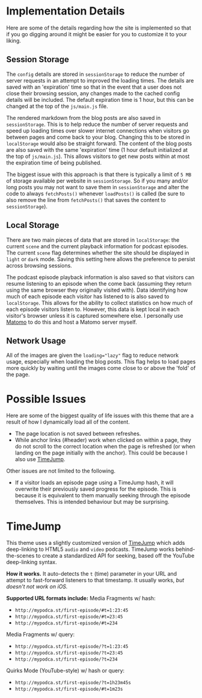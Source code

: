 # Implementation Details

Here are some of the details regarding how the site is implemented so that if you go digging around it might be easier for you to customize it to your liking.

## Session Storage
The `config` details are stored in `sessionStorage` to reduce the number of server requests in an attempt to improved the loading times. The details are saved with an 'expiration' time so that in the event that a user does not close their browsing session, any changes made to the cached config details will be included. The default expiration time is 1 hour, but this can be changed at the top of the `js/main.js` file.

The rendered markdown from the blog posts are also saved in `sessionStorage`. This is to help reduce the number of server requests and speed up loading times over slower internet connections when visitors go between pages and come back to your blog. Changing this to be stored in `localStorage` would also be straight forward. The content of the blog posts are also saved with the same 'expiration' time  (1 hour default initialized at the top of `js/main.js`). This allows visitors to get new posts within at most the expiration time of being published.

The biggest issue with this approach is that there is typically a limit of `5 MB` of storage available per website in `sessionStorage`. So if you many and/or long posts you may not want to save them in `sessionStorage` and alter the code to always `fetchPosts()` whenever `loadPosts()` is called (be sure to also remove the line from `fetchPosts()` that saves the content to `sessionStorage`).


## Local Storage

There are two main pieces of data that are stored in `localStorage`: the current `scene` and the current playback information for podcast episodes. The current `scene` flag determines whether the site should be displayed in `light` or `dark` mode. Saving this setting here allows the preference to persist across browsing sessions.

The podcast episode playback information is also saved so that visitors can resume listening to an episode when the come back (assuming they return using the same browser they originally visited with). Data identifying how much of each episode each visitor has listened to is also saved to `localStorage`. This allows for the ability to collect statistics on how much of each episode visitors listen to. However, this data is kept local in each visitor's browser unless it is captured somewhere else. I personally use [Matomo](https://matomo.org) to do this and host a Matomo server myself.


## Network Usage

All of the images are given the `loading="lazy"` flag to reduce network usage, especially when loading the blog posts. This flag helps to load pages more quickly by waiting until the images come close to or above the 'fold' of the page.

# Possible Issues

Here are some of the biggest quality of life issues with this theme that are a result of how I dynamically load all of the content.
- The page location is not saved between refreshes.
- While anchor links (#header) work when clicked on within a page, they do not scroll to the correct location when the page is refreshed (or when landing on the page initially with the anchor). This could be because I also use [TimeJump](https://github.com/davatron5000/TimeJump).

Other issues are not limited to the following.
- If a visitor loads an episode page using a TimeJump hash, it will overwrite their previously saved progress for the episode. This is because it is equivalent to them manually seeking through the episode themselves. This is intended behaviour but may be surprising.


# TimeJump

This theme uses a slightly customized version of [TimeJump](https://github.com/davatron5000/TimeJump) which adds deep-linking to HTML5 `audio` and `video` podcasts. TimeJump works behind-the-scenes to create a standardized API for seeking, based off the YouTube deep-linking syntax.

**How it works.** It auto-detects the `t` (time) parameter in your URL and attempt to fast-forward listeners to that timestamp. It usually works, *but doesn't not work on iOS.*

**Supported URL formats include:**
Media Fragments w/ hash:
- `http://mypodca.st/first-episode/#t=1:23:45`
- `http://mypodca.st/first-episode/#t=23:45`
- `http://mypodca.st/first-episode/#t=234`

Media Fragments w/ query:
- `http://mypodca.st/first-episode/?t=1:23:45`
- `http://mypodca.st/first-episode/?t=23:45`
- `http://mypodca.st/first-episode/?t=234`

Quirks Mode (YouTube-style) w/ hash or query:
- `http://mypodca.st/first-episode/?t=1h23m45s`
- `http://mypodca.st/first-episode/#t=1m23s`   